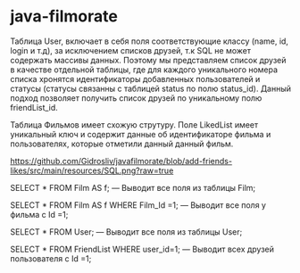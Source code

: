# java-filmorate
Таблица User, включает в себя поля cоответствующие классу (name, id, login и т.д),
за исключением списков друзей, т.к SQL не может содержать массивы данных.
Поэтому мы представляем список друзей в качестве отдельной таблицы, где для каждого уникального номера списка хронятся 
идентификаторы добавленных пользователей и статусы  (статусы связанны с таблицей status по полю status_id). 
Данный подход позволяет получить список друзей по уникальному полю friendList_id.

Таблица Фильмов имеет схожую струтуру. Поле LikedList имеет уникальный ключ и содержит
данные об идентификаторе фильма и пользователях, которые отметили данный данный фильм.

https://github.com/Gidrosliv/javafilmorate/blob/add-friends-likes/src/main/resources/SQL.png?raw=true

SELECT *
FROM Film AS f;
— Выводит все поля из таблицы Film;

SELECT *
FROM Film  AS f
WHERE Film_Id =1;
— Выводит все поля у фильма с Id =1;

SELECT *
FROM User;
— Выводит все поля из таблицы User;

SELECT *
FROM FriendList
WHERE user_id=1;
— Выводит всех друзей пользователя c Id =1;
